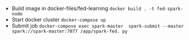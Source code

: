 - Build image in docker-files/fed-learning `docker build . -t fed-spark-node`
- Start docker cluster `docker-compose up`
- Submit job `docker-compose exec spark-master  spark-submit --master spark://spark-master:7077 /app/spark-fed.
py`
